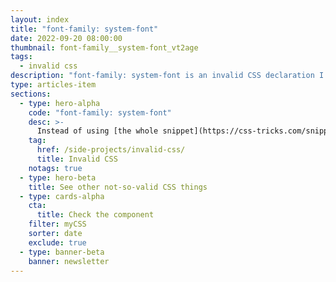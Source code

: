 ```yaml
---
layout: index
title: "font-family: system-font"
date: 2022-09-20 08:00:00
thumbnail: font-family__system-font_vt2age
tags:
  - invalid css
description: "font-family: system-font is an invalid CSS declaration I wish existed."
type: articles-item
sections:
  - type: hero-alpha
    code: "font-family: system-font"
    desc: >-
      Instead of using [the whole snippet](https://css-tricks.com/snippets/css/system-font-stack/), I wish there was a shorthand that would load system fonts to the browser.
    tag:
      href: /side-projects/invalid-css/
      title: Invalid CSS
    notags: true
  - type: hero-beta
    title: See other not-so-valid CSS things
  - type: cards-alpha
    cta:
      title: Check the component
    filter: myCSS
    sorter: date
    exclude: true
  - type: banner-beta
    banner: newsletter
---
```

